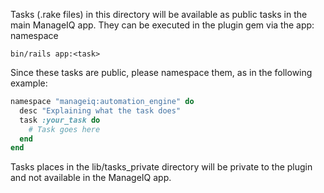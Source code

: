 Tasks (.rake files) in this directory will be available as public tasks in the main
ManageIQ app. They can be executed in the plugin gem via the app: namespace

```shell
bin/rails app:<task>
```

Since these tasks are public, please namespace them, as in the following example:

```ruby
namespace "manageiq:automation_engine" do
  desc "Explaining what the task does"
  task :your_task do
    # Task goes here
  end
end
```

Tasks places in the lib/tasks_private directory will be private to the plugin
and not available in the ManageIQ app.
